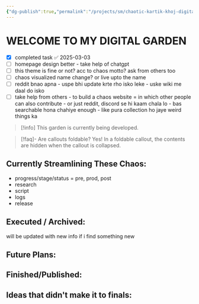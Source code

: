 ```yaml
---
{"dg-publish":true,"permalink":"/projects/sm/chaotic-kartik-khoj-digital-garden-homepage/","tags":["gardenEntry"],"created":"2025-02-17T20:45:20.305+05:30","updated":"2025-03-03T22:55:47.771+05:30"}
---
```


# WELCOME TO MY DIGITAL GARDEN 

- [x] completed task ✅ 2025-03-03
- [ ] homepage design better - take help of chatgpt
- [ ] this theme is fine or not? acc to chaos motto? ask from others too 
- [ ] chaos visualized name change? or live upto the name
- [ ] reddit bnao apna - uspe bhi update krte rho isko leke - uske wiki me daal do isko
- [ ] take help from others - to build a chaos website = in which other people can also contribute - or just reddit, discord se hi kaam chala lo - bas searchable hona chahiye enough - like pura collection ho jaye weird things ka

> [!info]
> This garden is currently being developed. 


> [!faq]- Are callouts foldable?
> Yes! In a foldable callout, the contents are hidden when the callout is collapsed.


## Currently Streamlining These Chaos:

- progress/stage/status = pre, prod, post
- research
- script
- logs
- release


## Executed / Archived:
will be updated with new info if i find something new


## Future Plans:


## Finished/Published:


##  Ideas that didn't make it to finals:

